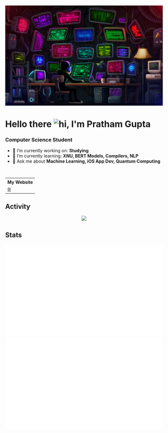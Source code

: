 ![MasterHead](Assets/workstation.jpeg)

# Hello there <img src="https://user-images.githubusercontent.com/1303154/88677602-1635ba80-d120-11ea-84d8-d263ba5fc3c0.gif" width="40px" alt="hi">, I'm Pratham Gupta

### Computer Science Student

- 🔭 I’m currently working on: __Studying__ 
- 🌱 I’m currently learning: __XNU, BERT Models, Compilers, NLP__
- 💬 Ask me about __Machine Learning, iOS App Dev, Quantum Computing__

<!--
<details>
<summary> More about me </summary>
-->
<br/>
<table>
    <tr>
        <th>My Website</th>
    </tr>
    <tr>
        <td>
            <a href="https://prathamgupta36.github.io">🌐</a>
        </td>
    </tr>
</table>

## Activity
<div align="center">
    <img height="200px" src="https://streak-stats.demolab.com/?user=prathamgupta36&theme=chartreuse-dark&hide_border=true&date_format=j%20M%5B%20Y%5D&card_width=501)](https://git.io/streak-stat"/>
</div>

## Stats

![](https://raw.githubusercontent.com/prathamgupta36/github-stats/master/generated/overview.svg#gh-dark-mode-only)
![](https://raw.githubusercontent.com/prathamgupta36/github-stats/master/generated/languages.svg#gh-dark-mode-only)

<!--
## Languages

<div align="center">
    <img height="200px" src="https://github-readme-stats.vercel.app/api/top-langs/?username=prathamgupta36&hide=TeX&layout=compact&theme=chartreuse-dark&hide_border=true&date_format=j%20M%5B%20Y%5D&card_width=501"/>
</div>

<!--
</details>
-->
<!--
**prathamgupta36/prathamgupta36** is a ✨ _special_ ✨ repository because its `README.md` (this file) appears on your GitHub profile.

Here are some ideas to get you started:

- 🔭 I’m currently working on ...
- 🌱 I’m currently learning ...
- 👯 I’m looking to collaborate on ...
- 🤔 I’m looking for help with ...
- 💬 Ask me about ...
- 📫 How to reach me: ...
- 😄 Pronouns: ...
- ⚡ Fun fact: ...
-->
